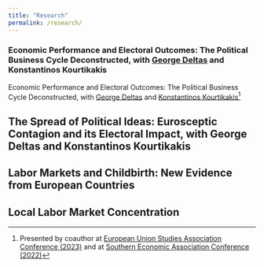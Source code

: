 ```yaml
---
title: "Research"
permalink: /research/
---
```


### Economic Performance and Electoral Outcomes: The Political Business Cycle Deconstructed, with [George Deltas](http://faculty.las.illinois.edu/deltas/) and Konstantinos Kourtikakis 

Economic Performance and Electoral Outcomes: The Political Business Cycle Deconstructed, with [George Deltas](http://faculty.las.illinois.edu/deltas/) and [Konstantinos Kourtikakis](https://pol.illinois.edu/directory/profile/kkourtik)[^1]

[^1]: Presented by coauthor at [European Union Studies Association Conference (2023)](https://www.eustudies.org/conference) and at [Southern Economic Association Conference (2022)](https://www.southerneconomic.org/event/7662b305-ad92-474d-8f2c-bce1240b9858/summary)

## The Spread of Political Ideas: Eurosceptic Contagion and its Electoral Impact, with George Deltas and Konstantinos Kourtikakis

## Labor Markets and Childbirth: New Evidence from European Countries

## Local Labor Market Concentration